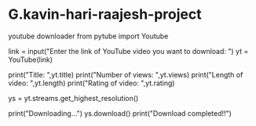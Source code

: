 # G.kavin-hari-raajesh-project
youtube downloader
from pytube import Youtube

link = input("Enter the link of YouTube video you want to download:  ")
yt = YouTube(link)

print("Title: ",yt.title)
print("Number of views: ",yt.views)
print("Length of video: ",yt.length)
print("Rating of video: ",yt.rating)

ys = yt.streams.get_highest_resolution()

print("Downloading...")
ys.download()
print("Download completed!!")
